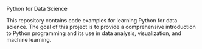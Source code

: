 Python for Data Science

This repository contains code examples for learning Python for data science. 
The goal of this project is to provide a comprehensive introduction to Python programming and its use in data analysis, visualization, and machine learning.
